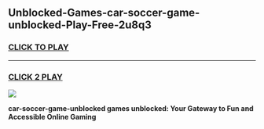 
## Unblocked-Games-car-soccer-game-unblocked-Play-Free-2u8q3
<h3>
<a href="https://premium76.site?title=car-soccer-game-unblocked&ref=09A">CLICK TO PLAY</a></h3>
<hr>

<h3>
<a href="https://premium76.site?title=car-soccer-game-unblocked&ref=09A">CLICK 2 PLAY</a>
  
</h3>

<a href="https://premium76.site?title=car-soccer-game-unblocked&ref=09A"><img src="https://clearcache.store/games.png"></a>


**car-soccer-game-unblocked games unblocked: Your Gateway to Fun and Accessible Online Gaming**

